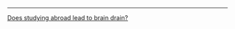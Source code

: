 

-----
[Does studying abroad lead to brain drain?](https://www.quora.com/Will-making-students-who-study-abroad-stay-back-at-home-reduce-the-brain-drain-What-about-their-career-opportunities-too-if-they-have-to-stay-back-here-after-studying-there)
